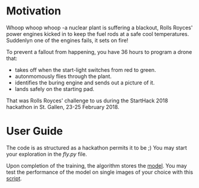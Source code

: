 # Motivation

Whoop whoop whoop -a nuclear plant is suffering a blackout, Rolls Royces' power engines kicked in to keep the fuel rods at a safe cool temperatures. Suddenlyn one of the engines fails, it sets on fire!

To prevent a fallout from happening, you have 36 hours to program a drone that:
- takes off when the start-light switches from red to green.
- autonmomously flies through the plant.
- identifies the buring engine and sends out a picture of it.
- lands safely on the starting pad.

That was Rolls Royces' challenge to us during the StartHack 2018 hackathon in St. Gallen, 23-25 February 2018.

# User Guide

The code is as structured as a hackathon permits it to be ;) You may start your exploration in the _fly.py_ file.

Upon completion of the training, the algorithm stores the [model](https://github.com/ckauth/AI_Noelinis/blob/master/training/NoeliniModel.dnn). You may test the performance of the model on single images of your choice with this [script](https://github.com/ckauth/AI_Noelinis/blob/master/training/evaluate_model.py).

